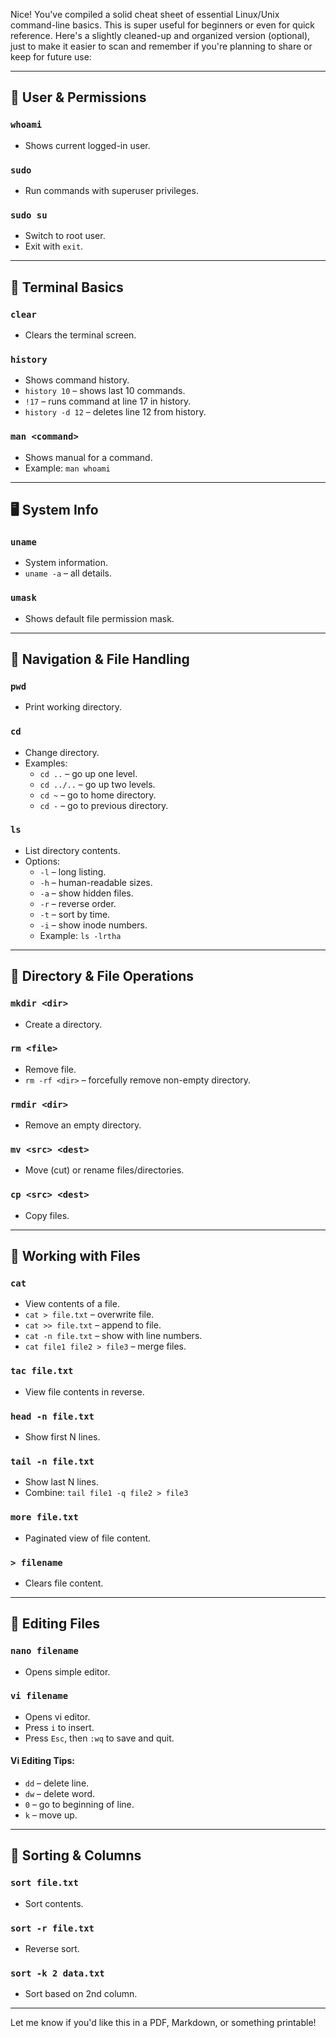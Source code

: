 Nice! You've compiled a solid cheat sheet of essential Linux/Unix command-line basics. This is super useful for beginners or even for quick reference. Here's a slightly cleaned-up and organized version (optional), just to make it easier to scan and remember if you're planning to share or keep for future use:

---

## 🔐 User & Permissions

### `whoami`
- Shows current logged-in user.

### `sudo`
- Run commands with superuser privileges.

### `sudo su`
- Switch to root user.
- Exit with `exit`.

---

## 🧼 Terminal Basics

### `clear`
- Clears the terminal screen.

### `history`
- Shows command history.
- `history 10` – shows last 10 commands.
- `!17` – runs command at line 17 in history.
- `history -d 12` – deletes line 12 from history.

### `man <command>`
- Shows manual for a command.
- Example: `man whoami`

---

## 🖥 System Info

### `uname`
- System information.
- `uname -a` – all details.

### `umask`
- Shows default file permission mask.

---

## 📂 Navigation & File Handling

### `pwd`
- Print working directory.

### `cd`
- Change directory.
- Examples:
  - `cd ..` – go up one level.
  - `cd ../..` – go up two levels.
  - `cd ~` – go to home directory.
  - `cd -` – go to previous directory.

### `ls`
- List directory contents.
- Options:
  - `-l` – long listing.
  - `-h` – human-readable sizes.
  - `-a` – show hidden files.
  - `-r` – reverse order.
  - `-t` – sort by time.
  - `-i` – show inode numbers.
  - Example: `ls -lrtha`

---

## 📁 Directory & File Operations

### `mkdir <dir>`
- Create a directory.

### `rm <file>`
- Remove file.
- `rm -rf <dir>` – forcefully remove non-empty directory.

### `rmdir <dir>`
- Remove an empty directory.

### `mv <src> <dest>`
- Move (cut) or rename files/directories.

### `cp <src> <dest>`
- Copy files.

---

## 📄 Working with Files

### `cat`
- View contents of a file.
- `cat > file.txt` – overwrite file.
- `cat >> file.txt` – append to file.
- `cat -n file.txt` – show with line numbers.
- `cat file1 file2 > file3` – merge files.

### `tac file.txt`
- View file contents in reverse.

### `head -n file.txt`
- Show first N lines.

### `tail -n file.txt`
- Show last N lines.
- Combine: `tail file1 -q file2 > file3`

### `more file.txt`
- Paginated view of file content.

### `> filename`
- Clears file content.

---

## 📝 Editing Files

### `nano filename`
- Opens simple editor.

### `vi filename`
- Opens vi editor.
- Press `i` to insert.
- Press `Esc`, then `:wq` to save and quit.

#### Vi Editing Tips:
- `dd` – delete line.
- `dw` – delete word.
- `0` – go to beginning of line.
- `k` – move up.

---

## 🔢 Sorting & Columns

### `sort file.txt`
- Sort contents.

### `sort -r file.txt`
- Reverse sort.

### `sort -k 2 data.txt`
- Sort based on 2nd column.

---

Let me know if you'd like this in a PDF, Markdown, or something printable!
